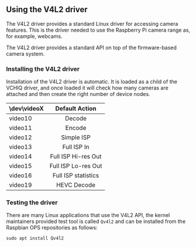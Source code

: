 ## Using the V4L2 driver

The V4L2 driver provides a standard Linux driver for accessing camera features. This is the driver needed to use the Raspberry Pi camera range as, for example, webcams.

The V4L2 driver provides a standard API on top of the firmware-based camera system.


### Installing the V4L2 driver

Installation of the V4L2 driver is automatic. It is loaded as a child of the VCHIQ driver, and once loaded it will check how many cameras are attached and then create the right number of device nodes.

| \dev\videoX | Default Action |
|-------------|:--------------:|
| video10     | Decode |
| video11     | Encode |
| video12     | Simple ISP |
| video13     | Full ISP In |
| video14     | Full ISP Hi-res Out |
| video15     | Full ISP Lo-res Out | |
| video16     | Full ISP statistics |
| video19     | HEVC Decode |



### Testing the driver

There are many Linux applications that use the V4L2 API, the kernel maintainers provided test tool is called `Qv4l2` and can be installed from the Raspbian OPS repositories as follows:

`sudo apt install Qv4l2`
